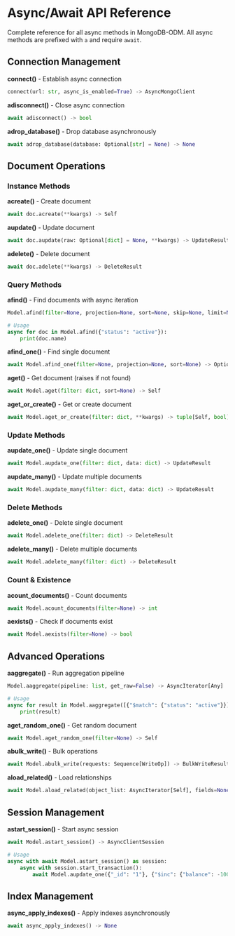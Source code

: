 # Async/Await API Reference

Complete reference for all async methods in MongoDB-ODM. All async methods are prefixed with `a` and require `await`.

## Connection Management

**connect()** - Establish async connection

```python
connect(url: str, async_is_enabled=True) -> AsyncMongoClient
```

**adisconnect()** - Close async connection

```python
await adisconnect() -> bool
```

**adrop_database()** - Drop database asynchronously

```python
await adrop_database(database: Optional[str] = None) -> None
```

## Document Operations

### Instance Methods

**acreate()** - Create document

```python
await doc.acreate(**kwargs) -> Self
```

**aupdate()** - Update document

```python
await doc.aupdate(raw: Optional[dict] = None, **kwargs) -> UpdateResult
```

**adelete()** - Delete document

```python
await doc.adelete(**kwargs) -> DeleteResult
```

### Query Methods

**afind()** - Find documents with async iteration

```python
Model.afind(filter=None, projection=None, sort=None, skip=None, limit=None) -> AsyncIterator[Self]

# Usage
async for doc in Model.afind({"status": "active"}):
    print(doc.name)
```

**afind_one()** - Find single document

```python
await Model.afind_one(filter=None, projection=None, sort=None) -> Optional[Self]
```

**aget()** - Get document (raises if not found)

```python
await Model.aget(filter: dict, sort=None) -> Self
```

**aget_or_create()** - Get or create document

```python
await Model.aget_or_create(filter: dict, **kwargs) -> tuple[Self, bool]
```

### Update Methods

**aupdate_one()** - Update single document

```python
await Model.aupdate_one(filter: dict, data: dict) -> UpdateResult
```

**aupdate_many()** - Update multiple documents

```python
await Model.aupdate_many(filter: dict, data: dict) -> UpdateResult
```

### Delete Methods

**adelete_one()** - Delete single document

```python
await Model.adelete_one(filter: dict) -> DeleteResult
```

**adelete_many()** - Delete multiple documents

```python
await Model.adelete_many(filter: dict) -> DeleteResult
```

### Count & Existence

**acount_documents()** - Count documents

```python
await Model.acount_documents(filter=None) -> int
```

**aexists()** - Check if documents exist

```python
await Model.aexists(filter=None) -> bool
```

## Advanced Operations

**aaggregate()** - Run aggregation pipeline

```python
Model.aaggregate(pipeline: list, get_raw=False) -> AsyncIterator[Any]

# Usage
async for result in Model.aaggregate([{"$match": {"status": "active"}}]):
    print(result)
```

**aget_random_one()** - Get random document

```python
await Model.aget_random_one(filter=None) -> Self
```

**abulk_write()** - Bulk operations

```python
await Model.abulk_write(requests: Sequence[WriteOp]) -> BulkWriteResult
```

**aload_related()** - Load relationships

```python
await Model.aload_related(object_list: AsyncIterator[Self], fields=None) -> Sequence[Self]
```

## Session Management

**astart_session()** - Start async session

```python
await Model.astart_session() -> AsyncClientSession

# Usage
async with await Model.astart_session() as session:
    async with session.start_transaction():
        await Model.aupdate_one({"_id": "1"}, {"$inc": {"balance": -100}}, session=session)
```

## Index Management

**async_apply_indexes()** - Apply indexes asynchronously

```python
await async_apply_indexes() -> None
```
